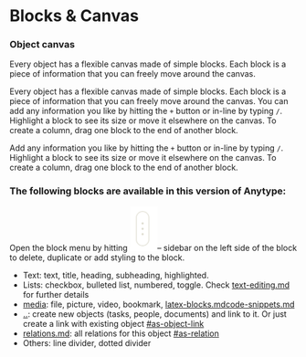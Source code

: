 # Blocks & Canvas

### Object canvas

Every object has a flexible canvas made of simple blocks. Each block is a piece of information that you can freely move around the canvas.&#x20;

Every object has a flexible canvas made of simple blocks. Each block is a piece of information that you can freely move around the canvas. You can add any information you like by hitting the `+` button or in-line by typing `/`. Highlight a block to see its size or move it elsewhere on the canvas. To create a column, drag one block to the end of another block.

Add any information you like by hitting the `+` button or in-line by typing `/`. Highlight a block to see its size or move it elsewhere on the canvas. To create a column, drag one block to the end of another block.

### **The following blocks are available in this version of Anytype:**

Open the block menu by hitting ![](<../../../.gitbook/assets/Screenshot 2021-11-09 at 21.37.43.png>)– sidebar on the left side of the block to delete, duplicate or add styling to the block.

* Text: text, title, heading, subheading, highlighted.&#x20;
* Lists: checkbox, bulleted list, numbered, toggle. Check [text-editing.md](text-editing.md "mention") for further details
* [media](media/ "mention"): file, picture, video, bookmark, [latex-blocks.md](media/latex-blocks.md "mention")[code-snippets.md](media/code-snippets.md "mention")
* [..](../ "mention"): create new objects (tasks, people, documents) and link to it. Or just create a link with existing object [#as-object-link](relations-mentions-and-object-links.md#as-object-link "mention")
* [relations.md](../../relations.md "mention"): all relations for this object [#as-relation](relations-mentions-and-object-links.md#as-relation "mention")
* Others: line divider, dotted divider

